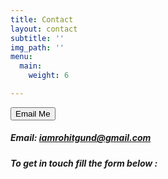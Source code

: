 ```yaml
---
title: Contact
layout: contact
subtitle: ''
img_path: ''
menu:
  main:
    weight: 6

---
```

<button onclick="window.location.href='mailto:iamrohitgund@gmail.com'">Email Me</button>

#### 

##### Email: iamrohitgund@gmail.com

##### To get in touch fill the form below :